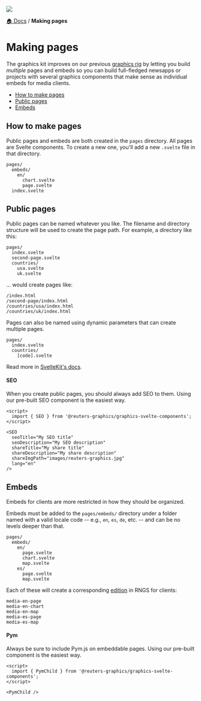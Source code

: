 ![](https://graphics.thomsonreuters.com/style-assets/images/logos/reuters-graphics-logo/svg/graphics-logo-color-dark.svg)

[🏠 Docs](https://github.com/reuters-graphics/bluprint_graphics-kit/blob/master/docs/developers/README.md) / **Making pages**

# Making pages

The graphics kit improves on our previous [graphics rig](https://github.com/reuters-graphics/bluprint_graphics-rig/) by letting you build _multiple_ pages and embeds so you can build full-fledged newsapps or projects with several graphics components that make sense as individual embeds for media clients.

- [How to make pages](#how-to-make-pages)
- [Public pages](#public-pages)
- [Embeds](#embeds)

## How to make pages

Public pages and embeds are both created in the `pages` directory. All pages are Svelte components. To create a new one, you'll add a new `.svelte` file in that directory.

```
pages/
  embeds/
    en/
      chart.svelte
      page.svelte
  index.svelte
```

## Public pages

Public pages can be named whatever you like. The filename and directory structure will be used to create the page path. For example, a directory like this:

```
pages/
  index.svelte
  second-page.svelte
  countries/
    usa.svelte
    uk.svelte
```

... would create pages like:

```
/index.html
/second-page/index.html
/countries/usa/index.html
/countries/uk/index.html
```

Pages can also be named using dynamic parameters that can create multiple pages.

```
pages/
  index.svelte
  countries/
    [code].svelte
```

Read more in [SvelteKit's docs](https://kit.svelte.dev/docs#routing-pages).

#### SEO

When you create public pages, you should always add SEO to them. Using our pre-built SEO component is the easiest way.

```svelte
<script>
  import { SEO } from '@reuters-graphics/graphics-svelte-components';
</script>

<SEO
  seoTitle="My SEO title"
  seoDescription="My SEO description"
  shareTitle="My share title"
  shareDescription="My share description"
  shareImgPath="images/reuters-graphics.jpg"
  lang="en"
/>
```

## Embeds

Embeds for clients are more restricted in how they should be organized.

Embeds must be added to the `pages/embeds/` directory under a folder named with a valid locale code -- e.g., `en`, `es`, `de`, etc. -- and can be no levels deeper than that.

```
pages/
  embeds/
    en/
      page.svelte
      chart.svelte
      map.svelte
    es/
      page.svelte
      map.svelte
```

Each of these will create a corresponding [edition](https://github.com/reuters-graphics/bluprint_graphics-kit/issues/1#issuecomment-811891029) in RNGS for clients:

```
media-en-page
media-en-chart
media-en-map
media-es-page
media-es-map
```

#### Pym

Always be sure to include Pym.js on embeddable pages. Using our pre-built component is the easiest way.

```svelte
<script>
  import { PymChild } from '@reuters-graphics/graphics-svelte-components';
</script>

<PymChild />
```
